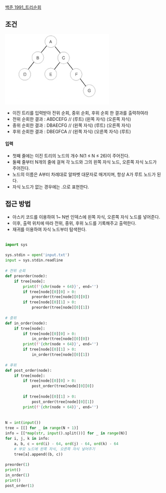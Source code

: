 
[백준 1991_트리순회](https://www.acmicpc.net/problem/1991)



## 조건

![](assets/Pasted%20image%2020221208204519.png)

- 이진 트리를 입력받아 전위 순회, 중위 순회, 후위 순회 한 결과를 출력하여라
- 전위 순회한 결과 : ABDCEFG // (루트) (왼쪽 자식) (오른쪽 자식)
- 중위 순회한 결과 : DBAECFG // (왼쪽 자식) (루트) (오른쪽 자식)
- 후위 순회한 결과 : DBEGFCA // (왼쪽 자식) (오른쪽 자식) (루트)



#### 입력

- 첫째 줄에는 이진 트리의 노드의 개수 N(1 ≤ N ≤ 26)이 주어진다. 
- 둘째 줄부터 N개의 줄에 걸쳐 각 노드와 그의 왼쪽 자식 노드, 오른쪽 자식 노드가 주어진다.
- 노드의 이름은 A부터 차례대로 알파벳 대문자로 매겨지며, 항상 A가 루트 노드가 된다. 
- 자식 노드가 없는 경우에는 .으로 표현한다.



## 접근 방법

- 아스키 코드를 이용하여 1~ N번 인덱스에 왼쪽 자식, 오른쪽 자식 노드를 넣어준다.
- 이후, 출력 위치에 따라 전위, 중위, 후위 노드를 기록해주고 출력한다.
- 재귀를 이용하여 자식 노드부터 탐색한다.


```python

import sys  

sys.stdin = open('input.txt')  
input = sys.stdin.readline  
  
# 전위 순회
def preorder(node):  
    if tree[node]:  
        print(f'{chr(node + 64)}', end='')  
        if tree[node][0][0] > 0:  
            preorder(tree[node][0][0])  
        if tree[node][0][1] > 0:  
            preorder(tree[node][0][1])  
  
# 중위
def in_order(node):  
    if tree[node]:  
        if tree[node][0][0] > 0:  
            in_order(tree[node][0][0])  
        print(f'{chr(node + 64)}', end='')  
        if tree[node][0][1] > 0:  
            in_order(tree[node][0][1])  
  
# 후위
def post_order(node):  
    if tree[node]:  
        if tree[node][0][0] > 0:  
            post_order(tree[node][0][0])  
  
        if tree[node][0][1] > 0:  
            post_order(tree[node][0][1])  
        print(f'{chr(node + 64)}', end='')  
  
  
N = int(input())  
tree = [[] for _ in range(N + 1)]  
info = [[*map(str, input().split())] for _ in range(N)]  
for i, j, k in info:  
    a, b, c = ord(i) - 64, ord(j) - 64, ord(k) - 64  
    # 부모 노드에 왼쪽 자식, 오른쪽 자식 넣어주기  
    tree[a].append((b, c))  
  
preorder(1)  
print()  
in_order(1)  
print()  
post_order(1)

```